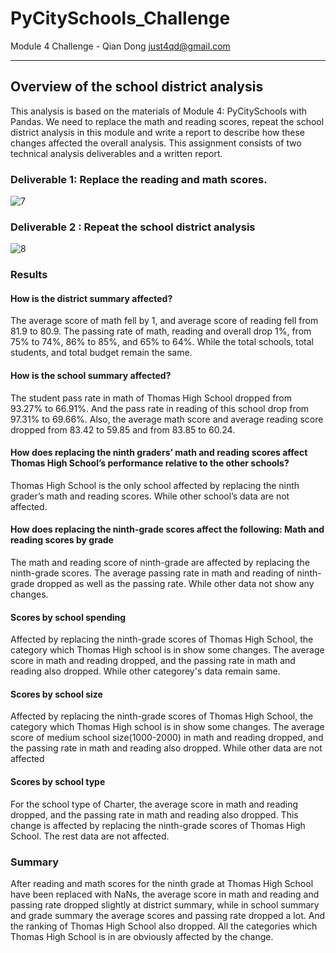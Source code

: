 # PyCitySchools_Challenge
Module 4 Challenge  - Qian Dong <just4qd@gmail.com>

---

## Overview of the school district analysis
This analysis is based on the materials of Module 4: PyCitySchools with Pandas. We need to replace the math and reading scores, repeat the school district analysis in this module and write a report to describe how these changes affected the overall analysis.
This assignment consists of two technical analysis deliverables and a written report. 

### Deliverable 1: Replace the reading and math scores.
![7](https://user-images.githubusercontent.com/86527347/127798327-7f79b9e1-d7a9-48e2-8ea6-a7aadbd5656c.png)


### Deliverable 2 : Repeat the school district analysis
![8](https://user-images.githubusercontent.com/86527347/127798326-b530b6f2-4166-4c25-a205-cfe915fe1dfe.png)


### Results
#### How is the district summary affected?
The average score of math fell by 1, and average score of reading fell from 81.9 to 80.9. The passing rate of math, reading and overall drop 1%, from 75% to 74%, 86% to 85%, and 65% to 64%. While the total schools, total students, and total budget remain the same.

#### How is the school summary affected?
The student pass rate in math of Thomas High School dropped from 93.27% to 66.91%. And the pass rate in reading of this school drop from 97.31% to 69.66%. Also, the average math score and average reading score dropped from 83.42 to 59.85 and from 83.85 to 60.24.

#### How does replacing the ninth graders’ math and reading scores affect Thomas High School’s performance relative to the other schools?
Thomas High School is the only school affected by replacing the ninth grader’s math and reading scores. While other school’s data are not affected.

#### How does replacing the ninth-grade scores affect the following: Math and reading scores by grade
The math and reading score of ninth-grade are affected by replacing the ninth-grade scores. The average passing rate in math and reading of ninth-grade dropped as well as the passing rate. While other data not show any changes.

#### Scores by school spending
Affected by replacing the ninth-grade scores of Thomas High School, the category which Thomas High school is in show some changes. The average score in math and reading dropped, and the passing rate in math and reading also dropped. While other categorey's data remain same.

#### Scores by school size
Affected by replacing the ninth-grade scores of Thomas High School, the category which Thomas High school is in show some changes. The average score of medium school size(1000-2000) in math and reading dropped, and the passing rate in math and reading also dropped. While other data are not affected

#### Scores by school type
For the school type of Charter, the average score in math and reading dropped, and the passing rate in math and reading also dropped. This change is affected by replacing the ninth-grade scores of Thomas High School. The rest data are not affected.


### Summary
After reading and math scores for the ninth grade at Thomas High School have been replaced with NaNs, the average score in math and reading and passing rate dropped slightly at district summary, while in school summary and grade summary the average scores and passing rate dropped a lot. And the ranking of Thomas High School also dropped. All the categories which Thomas High School is in are obviously affected by the change.







